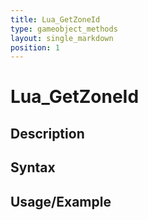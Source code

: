 ```yaml
---
title: Lua_GetZoneId
type: gameobject_methods
layout: single_markdown
position: 1
---
```


# Lua_GetZoneId

## Description

## Syntax

## Usage/Example


